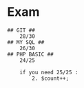 # Exam #
	## GIT ## 
		28/30
	## MY SQL ## 
		26/30
	## PHP BASIC ## 
		24/25
		
		if you need 25/25 :
			2. $count++;
			
			
